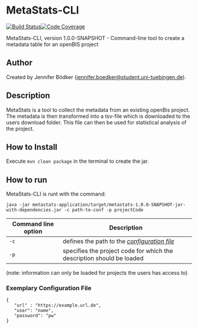 # MetaStats-CLI

[![Build Status](https://travis-ci.com/qbicsoftware/metastats-cli.svg?branch=development)](https://travis-ci.com/qbicsoftware/metastats-cli)[![Code Coverage]( https://codecov.io/gh/qbicsoftware/metastats-cli/branch/development/graph/badge.svg)](https://codecov.io/gh/qbicsoftware/metastats-cli)

MetaStats-CLI, version 1.0.0-SNAPSHOT - Command-line tool to create a metadata table for an openBIS project

## Author
Created by Jennifer Bödker (jennifer.boedker@student.uni-tuebingen.de).

## Description

MetaStats is a tool to collect the metadata from an existing openBis project. The metadata is then transformed into a tsv-file which is downloaded
to the users download folder. This file can then be used for statistical analysis of the project.

## How to Install
Execute ```mvn clean package``` in the terminal to create the jar.

## How to run
MetaStats-CLI is runt with the command:

``java -jar metastats-application/target/metastats-1.0.0-SNAPSHOT-jar-with-dependencies.jar -c path-to-conf -p projectCode``

| Command line option | Description                                                  |
| ------------------- | ------------------------------------------------------------ |
| `-c`                | defines the path to the [*configuration file*](#exemplary-configuration-file) |
| `-p`                | specifies the project code for which the description should be loaded |
(note: information can only be loaded for projects the users has access to)

### Exemplary Configuration File
```
{
   "url" : "https://example.url.de",
   "user": "name",
   "password": "pw"
}
```

